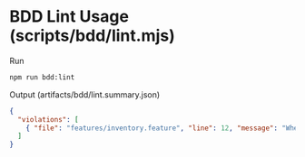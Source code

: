 # BDD Lint Usage (scripts/bdd/lint.mjs)

Run
```bash
npm run bdd:lint
```

Output (artifacts/bdd/lint.summary.json)
```json
{
  "violations": [
    { "file": "features/inventory.feature", "line": 12, "message": "When must use Aggregate Root command and avoid direct state mutation", "text": "When onHand is set to -1" }
  ]
}
```
